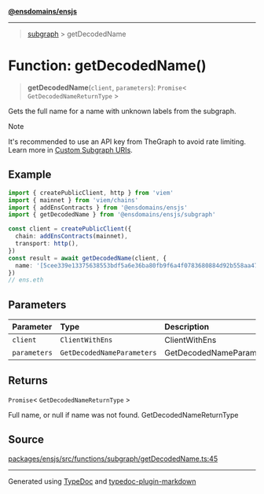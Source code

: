 [**@ensdomains/ensjs**](../README.md)

---

> [subgraph](README.md) > getDecodedName

# Function: getDecodedName()

> **getDecodedName**(`client`, `parameters`): `Promise`\< `GetDecodedNameReturnType` \>

Gets the full name for a name with unknown labels from the subgraph.

> [!NOTE]
> It's recommended to use an API key from TheGraph to avoid rate limiting. Learn more in [Custom Subgraph URIs](../basics/custom-subgraph-uris.md).

## Example

```ts
import { createPublicClient, http } from 'viem'
import { mainnet } from 'viem/chains'
import { addEnsContracts } from '@ensdomains/ensjs'
import { getDecodedName } from '@ensdomains/ensjs/subgraph'

const client = createPublicClient({
  chain: addEnsContracts(mainnet),
  transport: http(),
})
const result = await getDecodedName(client, {
  name: '[5cee339e13375638553bdf5a6e36ba80fb9f6a4f0783680884d92b558aa471da].eth',
})
// ens.eth
```

## Parameters

| Parameter    | Type                       | Description              |
| :----------- | :------------------------- | :----------------------- |
| `client`     | `ClientWithEns`            | ClientWithEns            |
| `parameters` | `GetDecodedNameParameters` | GetDecodedNameParameters |

## Returns

`Promise`\< `GetDecodedNameReturnType` \>

Full name, or null if name was not found. GetDecodedNameReturnType

## Source

[packages/ensjs/src/functions/subgraph/getDecodedName.ts:45](https://github.com/ensdomains/ensjs-v3/blob/1b90b888/packages/ensjs/src/functions/subgraph/getDecodedName.ts#L45)

---

Generated using [TypeDoc](https://typedoc.org/) and [typedoc-plugin-markdown](https://www.npmjs.com/package/typedoc-plugin-markdown)
